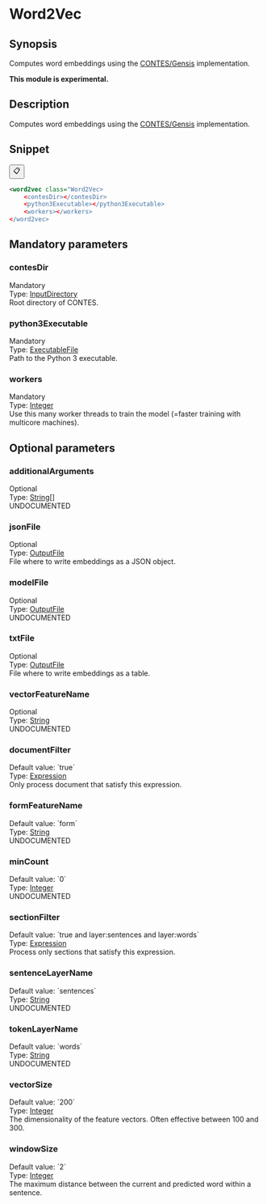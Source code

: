 <h1 class="module">Word2Vec</h1>

## Synopsis

Computes word embeddings using the [CONTES/Gensis](https://github.com/ArnaudFerre/CONTES) implementation.

**This module is experimental.**

## Description

Computes word embeddings using the [CONTES/Gensis](https://github.com/ArnaudFerre/CONTES) implementation.

## Snippet



<button class="copy-code-button" title="Copy to clipboard" onclick="copy_code(this)">📋</button>
```xml
<word2vec class="Word2Vec>
    <contesDir></contesDir>
    <python3Executable></python3Executable>
    <workers></workers>
</word2vec>
```

## Mandatory parameters

<h3 id="contesDir" class="param">contesDir</h3>

<div class="param-level param-level-mandatory">Mandatory
</div>
<div class="param-type">Type: <a href="../converter/fr.inra.maiage.bibliome.util.files.InputDirectory" class="converter">InputDirectory</a>
</div>
Root directory of CONTES.

<h3 id="python3Executable" class="param">python3Executable</h3>

<div class="param-level param-level-mandatory">Mandatory
</div>
<div class="param-type">Type: <a href="../converter/fr.inra.maiage.bibliome.util.files.ExecutableFile" class="converter">ExecutableFile</a>
</div>
Path to the Python 3 executable.

<h3 id="workers" class="param">workers</h3>

<div class="param-level param-level-mandatory">Mandatory
</div>
<div class="param-type">Type: <a href="../converter/java.lang.Integer" class="converter">Integer</a>
</div>
Use this many worker threads to train the model (=faster training with multicore machines).

## Optional parameters

<h3 id="additionalArguments" class="param">additionalArguments</h3>

<div class="param-level param-level-optional">Optional
</div>
<div class="param-type">Type: <a href="../converter/java.lang.String%5B%5D" class="converter">String[]</a>
</div>
UNDOCUMENTED

<h3 id="jsonFile" class="param">jsonFile</h3>

<div class="param-level param-level-optional">Optional
</div>
<div class="param-type">Type: <a href="../converter/fr.inra.maiage.bibliome.util.files.OutputFile" class="converter">OutputFile</a>
</div>
File where to write embeddings as a JSON object.

<h3 id="modelFile" class="param">modelFile</h3>

<div class="param-level param-level-optional">Optional
</div>
<div class="param-type">Type: <a href="../converter/fr.inra.maiage.bibliome.util.files.OutputFile" class="converter">OutputFile</a>
</div>
UNDOCUMENTED

<h3 id="txtFile" class="param">txtFile</h3>

<div class="param-level param-level-optional">Optional
</div>
<div class="param-type">Type: <a href="../converter/fr.inra.maiage.bibliome.util.files.OutputFile" class="converter">OutputFile</a>
</div>
File where to write embeddings as a table.

<h3 id="vectorFeatureName" class="param">vectorFeatureName</h3>

<div class="param-level param-level-optional">Optional
</div>
<div class="param-type">Type: <a href="../converter/java.lang.String" class="converter">String</a>
</div>
UNDOCUMENTED

<h3 id="documentFilter" class="param">documentFilter</h3>

<div class="param-level param-level-default-value">Default value: `true`
</div>
<div class="param-type">Type: <a href="../converter/fr.inra.maiage.bibliome.alvisnlp.core.corpus.expressions.Expression" class="converter">Expression</a>
</div>
Only process document that satisfy this expression.

<h3 id="formFeatureName" class="param">formFeatureName</h3>

<div class="param-level param-level-default-value">Default value: `form`
</div>
<div class="param-type">Type: <a href="../converter/java.lang.String" class="converter">String</a>
</div>
UNDOCUMENTED

<h3 id="minCount" class="param">minCount</h3>

<div class="param-level param-level-default-value">Default value: `0`
</div>
<div class="param-type">Type: <a href="../converter/java.lang.Integer" class="converter">Integer</a>
</div>
UNDOCUMENTED

<h3 id="sectionFilter" class="param">sectionFilter</h3>

<div class="param-level param-level-default-value">Default value: `true and layer:sentences and layer:words`
</div>
<div class="param-type">Type: <a href="../converter/fr.inra.maiage.bibliome.alvisnlp.core.corpus.expressions.Expression" class="converter">Expression</a>
</div>
Process only sections that satisfy this expression.

<h3 id="sentenceLayerName" class="param">sentenceLayerName</h3>

<div class="param-level param-level-default-value">Default value: `sentences`
</div>
<div class="param-type">Type: <a href="../converter/java.lang.String" class="converter">String</a>
</div>
UNDOCUMENTED

<h3 id="tokenLayerName" class="param">tokenLayerName</h3>

<div class="param-level param-level-default-value">Default value: `words`
</div>
<div class="param-type">Type: <a href="../converter/java.lang.String" class="converter">String</a>
</div>
UNDOCUMENTED

<h3 id="vectorSize" class="param">vectorSize</h3>

<div class="param-level param-level-default-value">Default value: `200`
</div>
<div class="param-type">Type: <a href="../converter/java.lang.Integer" class="converter">Integer</a>
</div>
The dimensionality of the feature vectors. Often effective between 100 and 300.

<h3 id="windowSize" class="param">windowSize</h3>

<div class="param-level param-level-default-value">Default value: `2`
</div>
<div class="param-type">Type: <a href="../converter/java.lang.Integer" class="converter">Integer</a>
</div>
The maximum distance between the current and predicted word within a sentence.


